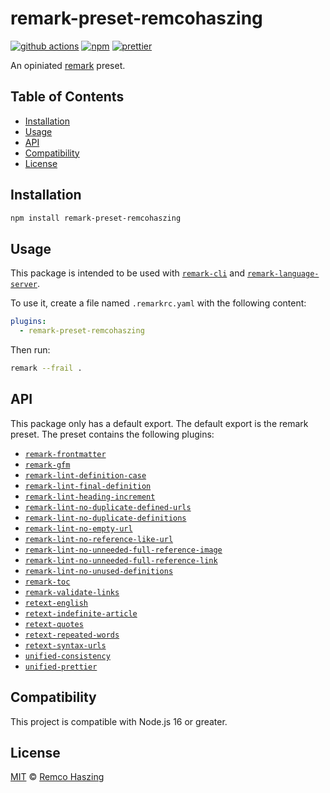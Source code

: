 # remark-preset-remcohaszing

[![github actions](https://github.com/remcohaszing/remark-preset-remcohaszing/actions/workflows/ci.yaml/badge.svg)](https://github.com/remcohaszing/remark-preset-remcohaszing/actions/workflows/ci.yaml)
[![npm](https://img.shields.io/npm/v/remark-preset-remcohaszing)](https://www.npmjs.com/package/remark-preset-remcohaszing)
[![prettier](https://img.shields.io/badge/code_style-prettier-ff69b4.svg)](https://prettier.io)

An opiniated [remark](https://remark.js.org) preset.

## Table of Contents

- [Installation](#installation)
- [Usage](#usage)
- [API](#api)
- [Compatibility](#compatibility)
- [License](#license)

## Installation

```sh
npm install remark-preset-remcohaszing
```

## Usage

This package is intended to be used with
[`remark-cli`](https://github.com/remarkjs/remark/tree/main/packages/remark-cli) and
[`remark-language-server`](https://github.com/remarkjs/remark-language-server).

To use it, create a file named `.remarkrc.yaml` with the following content:

```yaml
plugins:
  - remark-preset-remcohaszing
```

Then run:

```sh
remark --frail .
```

## API

This package only has a default export. The default export is the remark preset. The preset contains
the following plugins:

- [`remark-frontmatter`](https://github.com/remarkjs/remark-frontmatter)
- [`remark-gfm`](https://github.com/remarkjs/remark-gfm)
- [`remark-lint-definition-case`](https://github.com/remarkjs/remark-lint/tree/HEAD/packages/remark-lint-definition-case)
- [`remark-lint-final-definition`](https://github.com/remarkjs/remark-lint/tree/HEAD/packages/remark-lint-final-definition)
- [`remark-lint-heading-increment`](https://github.com/remarkjs/remark-lint/tree/HEAD/packages/remark-lint-heading-increment)
- [`remark-lint-no-duplicate-defined-urls`](https://github.com/remarkjs/remark-lint/tree/HEAD/packages/remark-lint-no-duplicate-defined-urls)
- [`remark-lint-no-duplicate-definitions`](https://github.com/remarkjs/remark-lint/tree/HEAD/packages/remark-lint-no-duplicate-definitions)
- [`remark-lint-no-empty-url`](https://github.com/remarkjs/remark-lint/tree/HEAD/packages/remark-lint-no-empty-url)
- [`remark-lint-no-reference-like-url`](https://github.com/remarkjs/remark-lint/tree/HEAD/packages/remark-lint-no-reference-like-url)
- [`remark-lint-no-unneeded-full-reference-image`](https://github.com/remarkjs/remark-lint/tree/HEAD/packages/remark-lint-no-unneeded-full-reference-image)
- [`remark-lint-no-unneeded-full-reference-link`](https://github.com/remarkjs/remark-lint/tree/HEAD/packages/remark-lint-no-unneeded-full-reference-link)
- [`remark-lint-no-unused-definitions`](https://github.com/remarkjs/remark-lint/tree/HEAD/packages/remark-lint-no-unused-definitions)
- [`remark-toc`](https://github.com/remarkjs/remark-toc)
- [`remark-validate-links`](https://github.com/remarkjs/remark-validate-links)
- [`retext-english`](https://github.com/retextjs/retext/tree/main/packages/retext-english)
- [`retext-indefinite-article`](https://github.com/retextjs/retext-indefinite-article)
- [`retext-quotes`](https://github.com/retextjs/retext-quotes)
- [`retext-repeated-words`](https://github.com/retextjs/retext-repeated-words)
- [`retext-syntax-urls`](https://github.com/retextjs/retext-syntax-urls)
- [`unified-consistency`](https://github.com/remcohaszing/unified-consistency)
- [`unified-prettier`](https://github.com/remcohaszing/unified-prettier)

## Compatibility

This project is compatible with Node.js 16 or greater.

## License

[MIT](LICENSE.md) © [Remco Haszing](https://github.com/remcohaszing)
